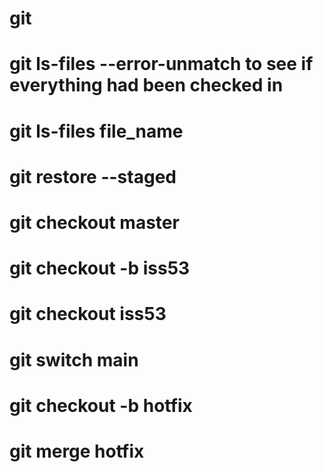 # git

# git ls-files --error-unmatch <file name>  to see if everything had been checked in
# git ls-files file_name
# git restore --staged 
# git checkout master
# git checkout -b iss53
# git checkout iss53
# git switch main
# git checkout -b hotfix
# git merge hotfix
